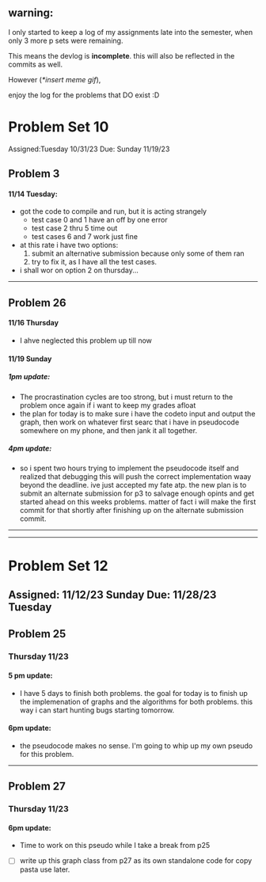 ## warning:
I only started to keep a log of my assignments late into the semester, when only 3 more p sets were remaining. 

This means the devlog is **incomplete**. this will also be reflected in the commits as well. 

However (*\*insert meme gif*), 

enjoy the log for the problems that DO exist :D

# Problem Set 10
Assigned:Tuesday 10/31/23
Due: Sunday 11/19/23

## Problem 3
#### 11/14 Tuesday:
- got the code to compile and run, but it is acting strangely
	- test case 0 and 1 have an off by one error
	- test case 2 thru 5 time out 
	- test cases 6 and 7 work just fine
- at this rate i have two options:
	1. submit an alternative submission because only some of them ran
	2. try to fix it, as I have all the test cases. 
- i shall wor on option 2 on thursday...


---
## Problem 26
#### 11/16 Thursday
- I ahve neglected this problem up till now 

#### 11/19 Sunday
##### 1pm update:
- The procrastination cycles are too strong, but i must return to the problem once again if i want to keep my grades afloat
- the plan for today is to make sure i have the codeto input and output the graph, then work on whatever first searc that i have in pseudocode somewhere on my phone, and then jank it all together.
##### 4pm update:
- so i spent two hours trying to implement the pseudocode itself and realized that debugging this will push the correct implementation waay beyond the deadline. ive just accepted my fate atp. 
the new plan is to submit an alternate submission for p3 to salvage enough opints and get started ahead on this weeks problems. matter of fact i will make the first commit for that shortly after finishing up on the alternate submission commit. 
---
---

# Problem Set 12
Assigned: 11/12/23 Sunday
Due: 11/28/23 Tuesday
---
## Problem 25
### Thursday 11/23
#### 5 pm update:
- I have 5 days to finish both problems. the goal for today is to finish up the implemenation of graphs and the algorithms for both problems. this way i can start hunting bugs starting tomorrow.
#### 6pm update:
- the pseudocode makes no sense. I'm going to whip up my own pseudo for this problem. 


---
## Problem 27
### Thursday 11/23
#### 6pm update:
- Time to work on this pseudo while I take a break from p25
- [ ] write up this graph class from p27 as its own standalone code for copy pasta use later. 
